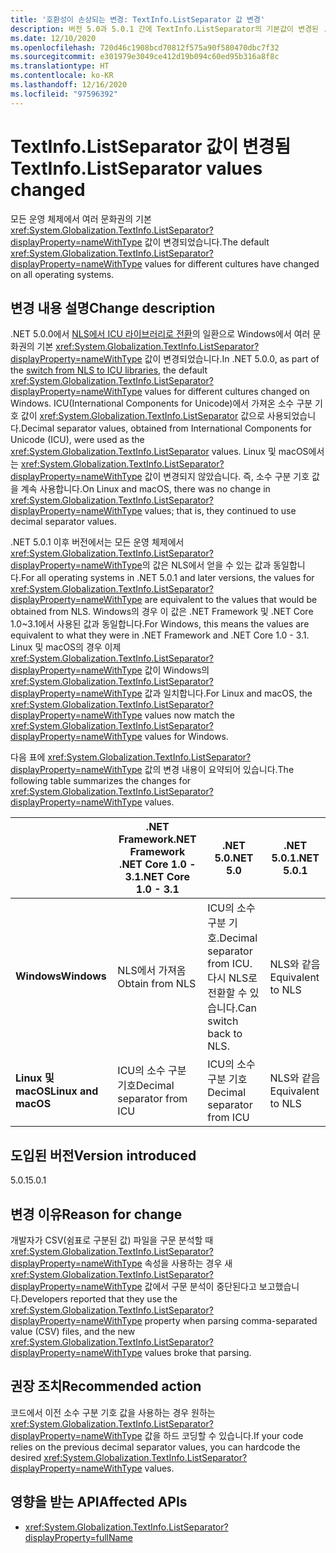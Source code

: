 ```yaml
---
title: '호환성이 손상되는 변경: TextInfo.ListSeparator 값 변경'
description: 버전 5.0과 5.0.1 간에 TextInfo.ListSeparator의 기본값이 변경된 .NET 5.0의 호환성이 손상되는 변경에 대해 알아봅니다.
ms.date: 12/10/2020
ms.openlocfilehash: 720d46c1908bcd70812f575a90f580470dbc7f32
ms.sourcegitcommit: e301979e3049ce412d19b094c60ed95b316a8f8c
ms.translationtype: HT
ms.contentlocale: ko-KR
ms.lasthandoff: 12/16/2020
ms.locfileid: "97596392"
---
```

# <a name="textinfolistseparator-values-changed"></a><span data-ttu-id="7cbe0-103">TextInfo.ListSeparator 값이 변경됨</span><span class="sxs-lookup"><span data-stu-id="7cbe0-103">TextInfo.ListSeparator values changed</span></span>

<span data-ttu-id="7cbe0-104">모든 운영 체제에서 여러 문화권의 기본 <xref:System.Globalization.TextInfo.ListSeparator?displayProperty=nameWithType> 값이 변경되었습니다.</span><span class="sxs-lookup"><span data-stu-id="7cbe0-104">The default <xref:System.Globalization.TextInfo.ListSeparator?displayProperty=nameWithType> values for different cultures have changed on all operating systems.</span></span>

## <a name="change-description"></a><span data-ttu-id="7cbe0-105">변경 내용 설명</span><span class="sxs-lookup"><span data-stu-id="7cbe0-105">Change description</span></span>

<span data-ttu-id="7cbe0-106">.NET 5.0.0에서 [NLS에서 ICU 라이브러리로 전환](icu-globalization-api.md)의 일환으로 Windows에서 여러 문화권의 기본 <xref:System.Globalization.TextInfo.ListSeparator?displayProperty=nameWithType> 값이 변경되었습니다.</span><span class="sxs-lookup"><span data-stu-id="7cbe0-106">In .NET 5.0.0, as part of the [switch from NLS to ICU libraries](icu-globalization-api.md), the default <xref:System.Globalization.TextInfo.ListSeparator?displayProperty=nameWithType> values for different cultures changed on Windows.</span></span> <span data-ttu-id="7cbe0-107">ICU(International Components for Unicode)에서 가져온 소수 구분 기호 값이 <xref:System.Globalization.TextInfo.ListSeparator> 값으로 사용되었습니다.</span><span class="sxs-lookup"><span data-stu-id="7cbe0-107">Decimal separator values, obtained from International Components for Unicode (ICU), were used as the <xref:System.Globalization.TextInfo.ListSeparator> values.</span></span> <span data-ttu-id="7cbe0-108">Linux 및 macOS에서는 <xref:System.Globalization.TextInfo.ListSeparator?displayProperty=nameWithType> 값이 변경되지 않았습니다. 즉, 소수 구분 기호 값을 계속 사용합니다.</span><span class="sxs-lookup"><span data-stu-id="7cbe0-108">On Linux and macOS, there was no change in <xref:System.Globalization.TextInfo.ListSeparator?displayProperty=nameWithType> values; that is, they continued to use decimal separator values.</span></span>

<span data-ttu-id="7cbe0-109">.NET 5.0.1 이후 버전에서는 모든 운영 체제에서 <xref:System.Globalization.TextInfo.ListSeparator?displayProperty=nameWithType>의 값은 NLS에서 얻을 수 있는 값과 동일합니다.</span><span class="sxs-lookup"><span data-stu-id="7cbe0-109">For all operating systems in .NET 5.0.1 and later versions, the values for <xref:System.Globalization.TextInfo.ListSeparator?displayProperty=nameWithType> are equivalent to the values that would be obtained from NLS.</span></span> <span data-ttu-id="7cbe0-110">Windows의 경우 이 값은 .NET Framework 및 .NET Core 1.0~3.1에서 사용된 값과 동일합니다.</span><span class="sxs-lookup"><span data-stu-id="7cbe0-110">For Windows, this means the values are equivalent to what they were in .NET Framework and .NET Core 1.0 - 3.1.</span></span> <span data-ttu-id="7cbe0-111">Linux 및 macOS의 경우 이제 <xref:System.Globalization.TextInfo.ListSeparator?displayProperty=nameWithType> 값이 Windows의 <xref:System.Globalization.TextInfo.ListSeparator?displayProperty=nameWithType> 값과 일치합니다.</span><span class="sxs-lookup"><span data-stu-id="7cbe0-111">For Linux and macOS, the <xref:System.Globalization.TextInfo.ListSeparator?displayProperty=nameWithType> values now match the <xref:System.Globalization.TextInfo.ListSeparator?displayProperty=nameWithType> values for Windows.</span></span>

<span data-ttu-id="7cbe0-112">다음 표에 <xref:System.Globalization.TextInfo.ListSeparator?displayProperty=nameWithType> 값의 변경 내용이 요약되어 있습니다.</span><span class="sxs-lookup"><span data-stu-id="7cbe0-112">The following table summarizes the changes for <xref:System.Globalization.TextInfo.ListSeparator?displayProperty=nameWithType> values.</span></span>

| | <span data-ttu-id="7cbe0-113">.NET Framework</span><span class="sxs-lookup"><span data-stu-id="7cbe0-113">.NET Framework</span></span><br/><span data-ttu-id="7cbe0-114">.NET Core 1.0 - 3.1</span><span class="sxs-lookup"><span data-stu-id="7cbe0-114">.NET Core 1.0 - 3.1</span></span> | <span data-ttu-id="7cbe0-115">.NET 5.0</span><span class="sxs-lookup"><span data-stu-id="7cbe0-115">.NET 5.0</span></span> | <span data-ttu-id="7cbe0-116">.NET 5.0.1</span><span class="sxs-lookup"><span data-stu-id="7cbe0-116">.NET 5.0.1</span></span> |
-|-|-|-
| <span data-ttu-id="7cbe0-117">**Windows**</span><span class="sxs-lookup"><span data-stu-id="7cbe0-117">**Windows**</span></span> | <span data-ttu-id="7cbe0-118">NLS에서 가져옴</span><span class="sxs-lookup"><span data-stu-id="7cbe0-118">Obtain from NLS</span></span> | <span data-ttu-id="7cbe0-119">ICU의 소수 구분 기호.</span><span class="sxs-lookup"><span data-stu-id="7cbe0-119">Decimal separator from ICU.</span></span><br/><span data-ttu-id="7cbe0-120">다시 NLS로 전환할 수 있습니다.</span><span class="sxs-lookup"><span data-stu-id="7cbe0-120">Can switch back to NLS.</span></span> | <span data-ttu-id="7cbe0-121">NLS와 같음</span><span class="sxs-lookup"><span data-stu-id="7cbe0-121">Equivalent to NLS</span></span> |
| <span data-ttu-id="7cbe0-122">**Linux 및 macOS**</span><span class="sxs-lookup"><span data-stu-id="7cbe0-122">**Linux and macOS**</span></span> | <span data-ttu-id="7cbe0-123">ICU의 소수 구분 기호</span><span class="sxs-lookup"><span data-stu-id="7cbe0-123">Decimal separator from ICU</span></span> | <span data-ttu-id="7cbe0-124">ICU의 소수 구분 기호</span><span class="sxs-lookup"><span data-stu-id="7cbe0-124">Decimal separator from ICU</span></span> | <span data-ttu-id="7cbe0-125">NLS와 같음</span><span class="sxs-lookup"><span data-stu-id="7cbe0-125">Equivalent to NLS</span></span> |

## <a name="version-introduced"></a><span data-ttu-id="7cbe0-126">도입된 버전</span><span class="sxs-lookup"><span data-stu-id="7cbe0-126">Version introduced</span></span>

<span data-ttu-id="7cbe0-127">5.0.1</span><span class="sxs-lookup"><span data-stu-id="7cbe0-127">5.0.1</span></span>

## <a name="reason-for-change"></a><span data-ttu-id="7cbe0-128">변경 이유</span><span class="sxs-lookup"><span data-stu-id="7cbe0-128">Reason for change</span></span>

<span data-ttu-id="7cbe0-129">개발자가 CSV(쉼표로 구분된 값) 파일을 구문 분석할 때 <xref:System.Globalization.TextInfo.ListSeparator?displayProperty=nameWithType> 속성을 사용하는 경우 새 <xref:System.Globalization.TextInfo.ListSeparator?displayProperty=nameWithType> 값에서 구문 분석이 중단된다고 보고했습니다.</span><span class="sxs-lookup"><span data-stu-id="7cbe0-129">Developers reported that they use the <xref:System.Globalization.TextInfo.ListSeparator?displayProperty=nameWithType> property when parsing comma-separated value (CSV) files, and the new <xref:System.Globalization.TextInfo.ListSeparator?displayProperty=nameWithType> values broke that parsing.</span></span>

## <a name="recommended-action"></a><span data-ttu-id="7cbe0-130">권장 조치</span><span class="sxs-lookup"><span data-stu-id="7cbe0-130">Recommended action</span></span>

<span data-ttu-id="7cbe0-131">코드에서 이전 소수 구분 기호 값을 사용하는 경우 원하는 <xref:System.Globalization.TextInfo.ListSeparator?displayProperty=nameWithType> 값을 하드 코딩할 수 있습니다.</span><span class="sxs-lookup"><span data-stu-id="7cbe0-131">If your code relies on the previous decimal separator values, you can hardcode the desired <xref:System.Globalization.TextInfo.ListSeparator?displayProperty=nameWithType> values.</span></span>

## <a name="affected-apis"></a><span data-ttu-id="7cbe0-132">영향을 받는 API</span><span class="sxs-lookup"><span data-stu-id="7cbe0-132">Affected APIs</span></span>

- <xref:System.Globalization.TextInfo.ListSeparator?displayProperty=fullName>

<!--

#### Category

- Globalization

### Affected APIs

- `P:System.Globalization.TextInfo.ListSeparator`

-->
